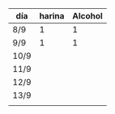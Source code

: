 | día  | harina | Alcohol |
| ---- | ------ | ------- |
| 8/9  | 1      | 1       |
| 9/9  | 1      | 1       |
| 10/9 |        |         |
| 11/9 |        |         |
| 12/9 |        |         |
| 13/9 |        |         |
|      |        |         |
